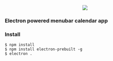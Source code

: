 <p align="center">
<img src="https://cloud.githubusercontent.com/assets/848347/11104047/423d395c-887b-11e5-8622-129ff63e4565.gif">
</p>

### Electron powered menubar calendar app

### Install
```
$ npm install
$ npm install electron-prebuilt -g
$ electron .
```
